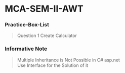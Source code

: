 # MCA-SEM-II-AWT

### Practice-Box-List

> Question 1 Create Calculator


### Informative Note
> Multiple Inheritance is Not Possible in C# asp.net <br/>
> Use Interface for the Solution of it
